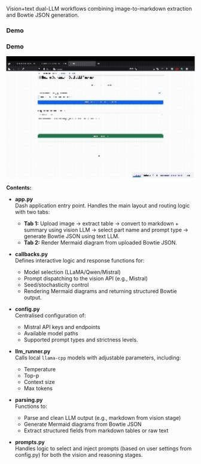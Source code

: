 
Vision+text dual-LLM workflows combining image-to-markdown extraction and Bowtie JSON generation.

### Demo
<h3>Demo</h3>
<p align="center">
  <img src="Dual_LLM_Pipeline.gif" width="800"/>
</p>

**Contents:**

- **app.py**  
  Dash application entry point. Handles the main layout and routing logic with two tabs:
  - **Tab 1:** Upload image → extract table → convert to markdown + summary using vision LLM → select part name and prompt type → generate Bowtie JSON using text LLM.
  - **Tab 2:** Render Mermaid diagram from uploaded Bowtie JSON.

- **callbacks.py**  
  Defines interactive logic and response functions for:
  - Model selection (LLaMA/Qwen/Mistral)
  - Prompt dispatching to the vision API (e.g., Mistral)
  - Seed/stochasticity control
  - Rendering Mermaid diagrams and returning structured Bowtie output.

- **config.py**  
  Centralised configuration of:
  - Mistral API keys and endpoints
  - Available model paths
  - Supported prompt types and strictness levels.

- **llm_runner.py**  
  Calls local `llama-cpp` models with adjustable parameters, including:
  - Temperature
  - Top-p
  - Context size
  - Max tokens

- **parsing.py**  
  Functions to:
  - Parse and clean LLM output (e.g., markdown from vision stage)
  - Generate Mermaid diagrams from Bowtie JSON
  - Extract structured fields from markdown tables or raw text

- **prompts.py**  
  Handles logic to select and inject prompts (based on user settings from config.py) for both the vision and reasoning stages.

